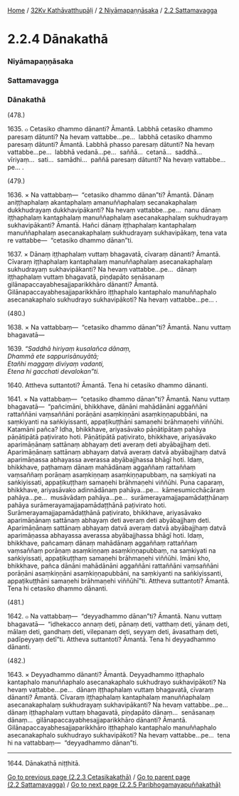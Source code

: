 
[Home](/) / [32Kv Kathāvatthupāḷi](../../../32Kv.md) / [2 Niyāmapaṇṇāsaka](../../2.md) / [2.2 Sattamavagga](../2.2.md)

# 2.2.4 Dānakathā

### Niyāmapaṇṇāsaka

### Sattamavagga

### Dānakathā

(478.)

1635\. ๐ Cetasiko dhammo dānanti? Āmantā. Labbhā cetasiko dhammo paresaṃ dātunti? Na hevaṃ vattabbe…pe…  labbhā cetasiko dhammo paresaṃ dātunti? Āmantā. Labbhā phasso paresaṃ dātunti? Na hevaṃ vattabbe…pe…  labbhā vedanā…pe…  saññā…  cetanā…  saddhā…  vīriyaṃ…  sati…  samādhi…  paññā paresaṃ dātunti? Na hevaṃ vattabbe…pe… .

(479.)

1636\. × Na vattabbaṃ—  “cetasiko dhammo dānan”ti? Āmantā. Dānaṃ aniṭṭhaphalaṃ akantaphalaṃ amanuññaphalaṃ secanakaphalaṃ dukkhudrayaṃ dukkhavipākanti? Na hevaṃ vattabbe…pe…  nanu dānaṃ iṭṭhaphalaṃ kantaphalaṃ manuññaphalaṃ asecanakaphalaṃ sukhudrayaṃ sukhavipākanti? Āmantā. Hañci dānaṃ iṭṭhaphalaṃ kantaphalaṃ manuññaphalaṃ asecanakaphalaṃ sukhudrayaṃ sukhavipākaṃ, tena vata re vattabbe—  “cetasiko dhammo dānan”ti.

1637\. × Dānaṃ iṭṭhaphalaṃ vuttaṃ bhagavatā, cīvaraṃ dānanti? Āmantā. Cīvaraṃ iṭṭhaphalaṃ kantaphalaṃ manuññaphalaṃ asecanakaphalaṃ sukhudrayaṃ sukhavipākanti? Na hevaṃ vattabbe…pe…  dānaṃ iṭṭhaphalaṃ vuttaṃ bhagavatā, piṇḍapāto senāsanaṃ gilānapaccayabhesajjaparikkhāro dānanti? Āmantā. Gilānapaccayabhesajjaparikkhāro iṭṭhaphalo kantaphalo manuññaphalo asecanakaphalo sukhudrayo sukhavipākoti? Na hevaṃ vattabbe…pe… .

(480.)

1638\. × Na vattabbaṃ—  “cetasiko dhammo dānan”ti? Āmantā. Nanu vuttaṃ bhagavatā—

1639\. _“Saddhā hiriyaṃ kusalañca dānaṃ,_  
_Dhammā ete sappurisānuyātā;_  
_Etañhi maggaṃ diviyaṃ vadanti,_  
_Etena hi gacchati devalokan”ti._  


1640\. Attheva suttantoti? Āmantā. Tena hi cetasiko dhammo dānanti.

1641\. × Na vattabbaṃ—  “cetasiko dhammo dānan”ti? Āmantā. Nanu vuttaṃ bhagavatā—  “pañcimāni, bhikkhave, dānāni mahādānāni aggaññāni rattaññāni vaṃsaññāni porāṇāni asaṃkiṇṇāni asaṃkiṇṇapubbāni, na saṃkiyanti na saṅkiyissanti, appaṭikuṭṭhāni samaṇehi brāhmaṇehi viññūhi. Katamāni pañca? Idha, bhikkhave, ariyasāvako pāṇātipātaṃ pahāya pāṇātipātā paṭivirato hoti. Pāṇātipātā paṭivirato, bhikkhave, ariyasāvako aparimāṇānaṃ sattānaṃ abhayaṃ deti averaṃ deti abyābajjhaṃ deti. Aparimāṇānaṃ sattānaṃ abhayaṃ datvā averaṃ datvā abyābajjhaṃ datvā aparimāṇassa abhayassa averassa abyābajjhassa bhāgī hoti. Idaṃ, bhikkhave, paṭhamaṃ dānaṃ mahādānaṃ aggaññaṃ rattaññaṃ vaṃsaññaṃ porāṇaṃ asaṃkiṇṇaṃ asaṃkiṇṇapubbaṃ, na saṃkiyati na saṅkiyissati, appaṭikuṭṭhaṃ samaṇehi brāhmaṇehi viññūhi. Puna caparaṃ, bhikkhave, ariyasāvako adinnādānaṃ pahāya…pe…  kāmesumicchācāraṃ pahāya…pe…  musāvādaṃ pahāya…pe…  surāmerayamajjapamādaṭṭhānaṃ pahāya surāmerayamajjapamādaṭṭhānā paṭivirato hoti. Surāmerayamajjapamādaṭṭhānā paṭivirato, bhikkhave, ariyasāvako aparimāṇānaṃ sattānaṃ abhayaṃ deti averaṃ deti abyābajjhaṃ deti. Aparimāṇānaṃ sattānaṃ abhayaṃ datvā averaṃ datvā abyābajjhaṃ datvā aparimāṇassa abhayassa averassa abyābajjhassa bhāgī hoti. Idaṃ, bhikkhave, pañcamaṃ dānaṃ mahādānaṃ aggaññaṃ rattaññaṃ vaṃsaññaṃ porāṇaṃ asaṃkiṇṇaṃ asaṃkiṇṇapubbaṃ, na saṃkiyati na saṅkiyissati, appaṭikuṭṭhaṃ samaṇehi brāhmaṇehi viññūhi. Imāni kho, bhikkhave, pañca dānāni mahādānāni aggaññāni rattaññāni vaṃsaññāni porāṇāni asaṃkiṇṇāni asaṃkiṇṇapubbāni, na saṃkiyanti na saṅkiyissanti, appaṭikuṭṭhāni samaṇehi brāhmaṇehi viññūhī”ti. Attheva suttantoti? Āmantā. Tena hi cetasiko dhammo dānanti.

(481.)

1642\. ๐ Na vattabbaṃ—  “deyyadhammo dānan”ti? Āmantā. Nanu vuttaṃ bhagavatā—  “idhekacco annaṃ deti, pānaṃ deti, vatthaṃ deti, yānaṃ deti, mālaṃ deti, gandhaṃ deti, vilepanaṃ deti, seyyaṃ deti, āvasathaṃ deti, padīpeyyaṃ detī”ti. Attheva suttantoti? Āmantā. Tena hi deyyadhammo dānanti.

(482.)

1643\. × Deyyadhammo dānanti? Āmantā. Deyyadhammo iṭṭhaphalo kantaphalo manuññaphalo asecanakaphalo sukhudrayo sukhavipākoti? Na hevaṃ vattabbe…pe…  dānaṃ iṭṭhaphalaṃ vuttaṃ bhagavatā, cīvaraṃ dānanti? Āmantā. Cīvaraṃ iṭṭhaphalaṃ kantaphalaṃ manuññaphalaṃ asecanakaphalaṃ sukhudrayaṃ sukhavipākanti? Na hevaṃ vattabbe…pe…  dānaṃ iṭṭhaphalaṃ vuttaṃ bhagavatā, piṇḍapāto dānaṃ…  senāsanaṃ dānaṃ…  gilānapaccayabhesajjaparikkhāro dānanti? Āmantā. Gilānapaccayabhesajjaparikkhāro iṭṭhaphalo kantaphalo manuññaphalo asecanakaphalo sukhudrayo sukhavipākoti? Na hevaṃ vattabbe…pe…  tena hi na vattabbaṃ—  “deyyadhammo dānan”ti.

---

1644\. Dānakathā niṭṭhitā.



[Go to previous page (2.2.3 Cetasikakathā)](2.2.3.md) / [Go to parent page (2.2 Sattamavagga)](../2.2.md) / [Go to next page (2.2.5 Paribhogamayapuññakathā)](2.2.5.md)


